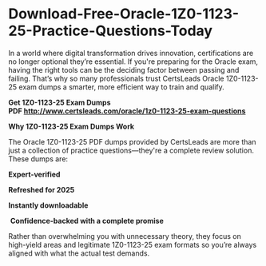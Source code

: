 # Download-Free-Oracle-1Z0-1123-25-Practice-Questions-Today
<p>In a world where digital transformation drives innovation, certifications are no longer optional they&rsquo;re essential. If you&#39;re preparing for the Oracle exam, having the right tools can be the deciding factor between passing and failing. That&rsquo;s why so many professionals trust CertsLeads Oracle 1Z0-1123-25 exam dumps a smarter, more efficient way to train and qualify.</p> <p><strong>Get 1Z0-1123-25 Exam Dumps PDF&nbsp;<a href="http://www.certsleads.com/oracle/1z0-1123-25-exam-questions">http://www.certsleads.com/oracle/1z0-1123-25-exam-questions</a></strong></p> <p><strong>Why 1Z0-1123-25 Exam Dumps Work</strong></p> <p>The Oracle 1Z0-1123-25 PDF dumps provided by CertsLeads are more than just a collection of practice questions&mdash;they&#39;re a complete review solution. These dumps are:</p> <p><strong>Expert-verified</strong></p> <p><strong>Refreshed for 2025</strong></p> <p><strong>Instantly downloadable</strong></p> <p>&nbsp;<strong>Confidence-backed with a complete promise</strong></p> <p>Rather than overwhelming you with unnecessary theory, they focus on high-yield areas and legitimate 1Z0-1123-25 exam formats so you&rsquo;re always aligned with what the actual test demands.</p> <p>&nbsp;</p>

